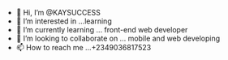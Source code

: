 - 👋 Hi, I’m @KAYSUCCESS
- 👀 I’m interested in ...learning 
- 🌱 I’m currently learning ... front-end web developer
- 💞️ I’m looking to collaborate on ... mobile and web developing
- 📫 How to reach me ...+2349036817523

<!---
KAYSUCCESS/KAYSUCCESS is a ✨ special ✨ repository because its `README.md` (this file) appears on your GitHub profile.
You can click the Preview link to take a look at your changes.
--->
